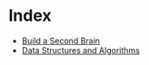 # Index

- [Build a Second Brain](Second_Brain/Build%20a%20Second%20Brain.md)
- [Data Structures and Algorithms](Data_Structures_and_Algorithms/Data%20Structures%20and%20Algorithms.md)
